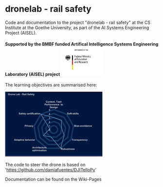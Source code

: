 # dronelab - rail safety
Code and documentation to the project "dronelab - rail safety" at the CS Institute at the Goethe University, as part of the AI Systems Engineering Project (AISEL).
#### Supported by the BMBF funded Artifical Intelligence Systems Engineering Laboratory (AISEL) project  <img src="pics/BMBF_gefoerdert_2017_en.jpg" width="140">


The learning objectives are summarised here:

![AI Systems Engineering Learnign Matrix](https://github.com/ccc-frankfurt/dronelab/blob/f1f6b3fda8a25b2cc3870c4a9cf456e4ac5e7af3/pics/AILearningMatrix.jpg?raw=true)


The code to steer the drone is based on 'https://github.com/damiafuentes/DJITelloPy'


Documentation can be found on the Wiki-Pages
